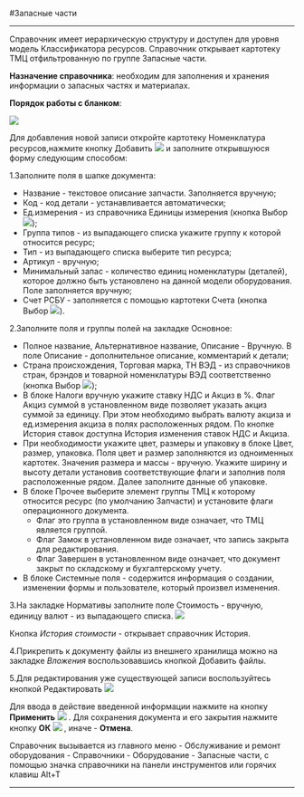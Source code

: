 ﻿#Запасные части

---------

Справочник имеет иерархическую структуру и  доступен для уровня модель Классификатора ресурсов. Справочник открывает картотеку ТМЦ отфильтрованную по группе Запасные части.

**Назначение справочника**: необходим для  заполнения и хранения информации о запасных частях и материалах.

**Порядок работы с бланком**:

![](Topic:Repair.Repair.Addfiles.Screenshot_10817.jpg)

Для добавления новой записи откройте картотеку Номенклатура ресурсов,нажмите кнопку Добавить  ![](Topic:Repair.Repair.Addfiles.Btn_Add.png) и заполните открывшуюся форму следующим способом:

1.Заполните поля в шапке документа:

- Название - текстовое описание запчасти. Заполняется вручную;
- Код - код детали - устанавливается автоматически;
- Ед.измерения - из справочника Единицы измерения (кнопка Выбор ![](Topic:Repair.Repair.Addfiles.Btn_select.png));
- Группа типов - из выпадающего списка укажите группу к которой относится ресурс;
- Тип - из выпадающего списка выберите тип ресурса;
- Артикул - вручную;
- Минимальный запас - количество единиц номенклатуры (деталей), которое должно быть установлено на данной модели оборудования. Поле заполняется вручную;
- Счет РСБУ - заполняется с помощью картотеки Счета (кнопка Выбор ![](Topic:Repair.Repair.Addfiles.Btn_select.png)).

2.Заполните поля и группы полей на закладке Основное:

- Полное название, Альтернативное название, Описание - Вручную. В поле Описание - дополнительное описание, комментарий к детали;
- Страна происхождения, Торговая марка, ТН ВЭД - из справочников стран, брэндов и товарной номенклатуры ВЭД соответственно  (кнопка Выбор ![](Topic:Repair.Repair.Addfiles.Btn_select.png));
- В блоке Налоги вручную  укажите ставку НДС и Акциз в %. Флаг Акциз суммой в установленном виде позволяет указать акциз суммой за единицу. При этом необходимо выбрать валюту акциза и ед.измерения акциза в полях расположенных рядом. По кнопке История ставок доступна История изменения ставок НДС и Акциза.
- При необходимости укажите цвет, размеры и упаковку в блоке Цвет, размер, упаковка. Поля цвет и  размер заполняются из одноименных картотек. Значения размера и массы - вручную. Укажите ширину и высоту детали установив соответствующие флаги и заполнив поля расположенные рядом. Далее заполните данные об упаковке.
- В блоке Прочее выберите элемент группы ТМЦ к которому относится ресурс (по умолчанию Запчасти) и установите флаги операционного документа. 
  - Флаг это группа в установленном виде означает, что ТМЦ является группой.
  - Флаг Замок в установленном виде означает, что запись закрыта для редактирования.
  - Флаг Завершен в установленном виде означает, что документ закрыт по складскому и бухгалтерскому учету.
- В блоке Системные поля - содержится информация о создании, изменении формы и пользователе, который произвел изменения.


3.На закладке Нормативы заполните поле Стоимость - вручную, единицу валют - из выпадающего списка. 
![](Topic:Repair.Repair.Addfiles.Screenshot_10818.jpg)


Кнопка *История стоимости* - открывает справочник История.

4.Прикрепить к документу файлы из внешнего хранилища можно на закладке *Вложения* воспользовавшись кнопкой Добавить файлы.

5.Для редактирования уже существующей записи воспользуйтесь кнопкой Редактировать ![](Topic:Repair.Repair.Addfiles.Btn_Edit.png)

Для ввода в действие введенной информации нажмите на кнопку **Применить** ![](Topic:Repair.Repair.Addfiles.Btn_OK.png) .
Для сохранения документа и его закрытия нажмите кнопку **ОК**
 ![](Topic:Repair.Repair.Addfiles.Btn_Post.png) , иначе  -  **Отмена**.


Справочник вызывается из главного меню - Обслуживание и ремонт оборудования - Справочники - Оборудование - Запасные части, с помощью значка справочники на панели инструментов или горячих клавиш  Alt+T 



----------
